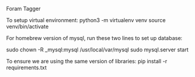 Foram Tagger

To setup virtual environment:
python3 -m virtualenv venv
source venv/bin/activate

For homebrew version of mysql, run these two lines to set up database:

sudo chown -R _mysql:mysql /usr/local/var/mysql
sudo mysql.server start

To ensure we are using the same version of libraries:
pip install -r requirements.txt
